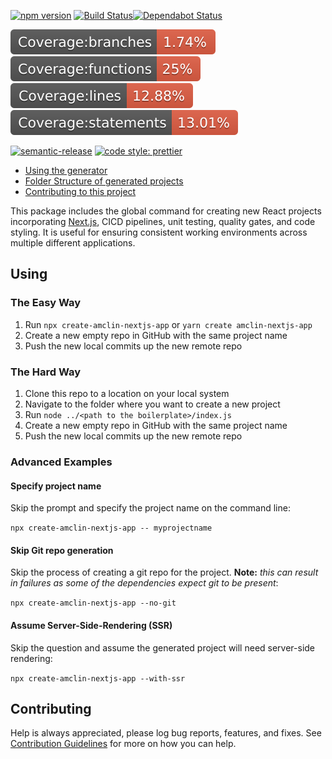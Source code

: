 [![npm version](https://badge.fury.io/js/create-amclin-nextjs-app.svg)](https://www.npmjs.com/create-amclin-nextjs-app) [![Build Status](https://travis-ci.com/amclin/react-project-boilerplate.svg?branch=master)](https://travis-ci.com/amclin/react-project-boilerplate)[![Dependabot Status](https://api.dependabot.com/badges/status?host=github&repo=amclin/react-project-boilerplate)](https://dependabot.com)

![Branch Code Coverage](./coverage/badge-branches.svg) ![Functions Code Coverage](./coverage/badge-functions.svg) ![Lines Code Coverage](./coverage/badge-lines.svg) ![Statements Code Coverage](./coverage/badge-statements.svg)

[![semantic-release](https://img.shields.io/badge/%20%20%F0%9F%93%A6%F0%9F%9A%80-semantic--release-e10079.svg)](https://github.com/semantic-release/semantic-release)
[![code style: prettier](https://img.shields.io/badge/code_style-prettier-ff69b4.svg?style=flat-square)](https://github.com/prettier/prettier)

- [Using the generator](#using)
- [Folder Structure of generated projects](./tree/master/templates/default)
- [Contributing to this project](./CONTRIBUTING.md)

This package includes the global command for creating new React projects incorporating [Next.js](https://github.com/zeit/next.js), CICD pipelines, unit testing, quality gates, and code styling. It is useful for ensuring consistent working environments across multiple different applications.

## Using

### The Easy Way

1. Run `npx create-amclin-nextjs-app` or `yarn create amclin-nextjs-app`
2. Create a new empty repo in GitHub with the same project name
3. Push the new local commits up the new remote repo

### The Hard Way

1. Clone this repo to a location on your local system
2. Navigate to the folder where you want to create a new project
3. Run `node ../<path to the boilerplate>/index.js`
4. Create a new empty repo in GitHub with the same project name
5. Push the new local commits up the new remote repo

### Advanced Examples

#### Specify project name
Skip the prompt and specify the project name on the command line:

`npx create-amclin-nextjs-app -- myprojectname`

#### Skip Git repo generation
Skip the process of creating a git repo for the project. **Note:** *this can result in failures as some of the dependencies expect git to be present*:

`npx create-amclin-nextjs-app --no-git`

#### Assume Server-Side-Rendering (SSR)
Skip the question and assume the generated project will need server-side rendering:

`npx create-amclin-nextjs-app --with-ssr`

## Contributing
Help is always appreciated, please log bug reports, features, and fixes. See [Contribution Guidelines](CONTRIBUTING.md) for more on how you can help.
